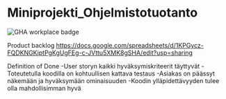 # Miniprojekti_Ohjelmistotuotanto
![GHA workplace badge](https://github.com/eapulkkinen/Miniprojekti-Ohjelmistotuotanto/workflows/CI/badge.svg)

Product backlog
https://docs.google.com/spreadsheets/d/1KPGycz-FQDKNGKiptPgKgUgFEg-c-JVttu5XMK8gSHA/edit?usp=sharing

Definition of Done
-User storyn kaikki hyväksymiskriteerit täyttyvät
-Toteutetulla koodilla on kohtuullisen kattava testaus
-Asiakas on päässyt näkemään ja hyväksymään ominaisuuden
-Koodin ylläpidettävyyden tulee olla mahdollisimman hyvä 
